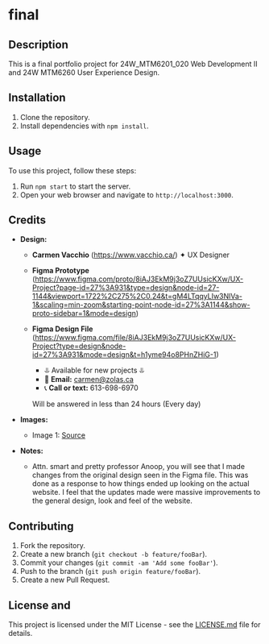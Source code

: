 # final

## Description
This is a final portfolio project for 24W_MTM6201_020 Web Development II and 24W MTM6260 User Experience Design.

## Installation
1. Clone the repository.
2. Install dependencies with `npm install`.

## Usage
To use this project, follow these steps:
1. Run `npm start` to start the server.
2. Open your web browser and navigate to `http://localhost:3000`.

## Credits
- **Design:** 
  - **Carmen Vacchio** (https://www.vacchio.ca/)
     ✦ UX Designer

  - **Figma Prototype** (https://www.figma.com/proto/8iAJ3EkM9j3oZ7UUsicKXw/UX-Project?page-id=27%3A931&type=design&node-id=27-1144&viewport=1722%2C275%2C0.24&t=gM4LTqqyLIw3NlVa-1&scaling=min-zoom&starting-point-node-id=27%3A1144&show-proto-sidebar=1&mode=design)
 
  - **Figma Design File** (https://www.figma.com/file/8iAJ3EkM9j3oZ7UUsicKXw/UX-Project?type=design&node-id=27%3A931&mode=design&t=h1yme94o8PHnZHiG-1)

    - ⥥ Available for new projects ⥥
    - 📩 **Email:** carmen@zolas.ca
    - 📞 **Call or text:** 613-698-6970

    Will be answered in less than 24 hours (Every day)

- **Images:**
  - Image 1: [Source](https://unsplash.com/photos/a-close-up-of-a-flower-on-a-black-background-d5T7QDYk8jc)

- **Notes:**
  - Attn. smart and pretty professor Anoop, you will see that I made changes from the original design seen in the Figma file. This was done as a response to how things ended up looking on the actual website. I feel that the updates made were massive improvements to the general design, look and feel of the website.

## Contributing
1. Fork the repository.
2. Create a new branch (`git checkout -b feature/fooBar`).
3. Commit your changes (`git commit -am 'Add some fooBar'`).
4. Push to the branch (`git push origin feature/fooBar`).
5. Create a new Pull Request.

## License and 
This project is licensed under the MIT License - see the [LICENSE.md](LICENSE.md) file for details.